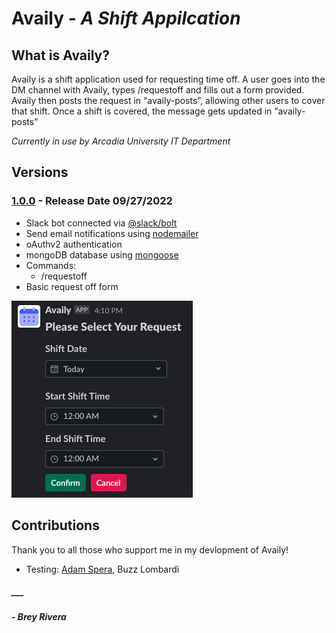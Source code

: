 # Availy - _A Shift Appilcation_

## **What is Availy?**

Availy is a shift application used for requesting time off. A user goes into the DM channel with Availy, types /requestoff and fills out a form provided. Availy then posts the request in “availy-posts”, allowing other users to cover that shift. Once a shift is covered, the message gets updated in “availy-posts”

_Currently in use by Arcadia University IT Department_

## **Versions**

### [1.0.0](https://github.com/breyr/Availy-bot) - Release Date 09/27/2022

- Slack bot connected via [@slack/bolt](https://www.npmjs.com/package/@slack/bolt)
- Send email notifications using [nodemailer](https://www.npmjs.com/package/nodemailer)
- oAuthv2 authentication
- mongoDB database using [mongoose](https://www.npmjs.com/package/mongoose)
- Commands:
  - /requestoff
- Basic request off form

![Basic request off form](/images/basic_form.png 'Basic Form')

## **Contributions**

Thank you to all those who support me in my devlopment of Availy!

- Testing: [Adam Spera](https://github.com/AdamSpera), Buzz Lombardi

##### ___

##### - Brey Rivera
